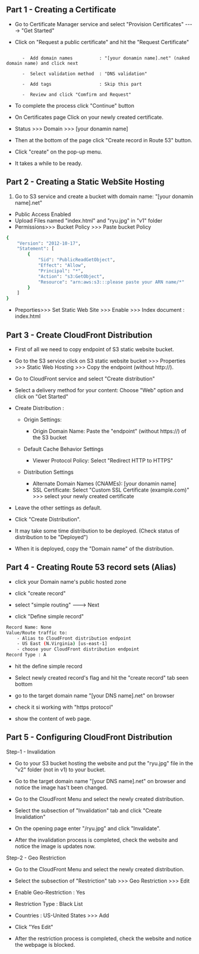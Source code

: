 ## Part 1 - Creating a Certificate 

- Go to Certificate Manager service and select "Provision Certificates" ----> "Get Started"

- Click on "Request a public certificate" and hit the "Request Certificate"

```

      -  Add domain names          : "[your donamin name].net" (naked domain name) and click next

      -  Select validation method  : "DNS validation"
  
      -  Add tags                  : Skip this part
  
      -  Review and click "Comfirm and Request"
```

-  To complete the  process click "Continue" button

-  On Certificates page Click on your newly created certificate.

-  Status >>> Domain >>> [your donamin name] 

-  Then at the bottom of the page click "Create record in Route 53" button.

-  Click "create" on the pop-up menu.

-  It takes a while to be ready.  

## Part 2 - Creating a Static WebSite Hosting 

1. Go to S3 service and create a bucket with domain name: "[your donamin name].net"
  - Public Access Enabled
  - Upload Files named "index.html" and "ryu.jpg" in "v1" folder
  - Permissions>>> Bucket Policy >>> Paste bucket Policy
```bash
{
    "Version": "2012-10-17",
    "Statement": [
        {
            "Sid": "PublicReadGetObject",
            "Effect": "Allow",
            "Principal": "*",
            "Action": "s3:GetObject",
            "Resource": "arn:aws:s3:::please paste your ARN name/*"
        }
    ]
}
```
  - Preporties>>> Set Static Web Site >>> Enable >>> Index document : index.html 
 
 ## Part 3 - Create CloudFront Distribution 

- First of all we need to copy endpoint of S3 static website bucket.

- Go to the S3 service click on S3 static website bucket >>> Properties >>> Static Web Hosting >>> Copy the endpoint (without http://).

- Go to CloudFront service and select "Create distribution"

- Select a delivery method for your content: Choose "Web" option and click on "Get Started"
- Create Distribution : 
  - Origin Settings: 
      - Origin Domain Name: Paste the "endpoint" (without https://) of the S3 bucket
  - Default Cache Behavior Settings
      - Viewer Protocol Policy: Select "Redirect HTTP to HTTPS"
   
  - Distribution Settings
      - Alternate Domain Names (CNAMEs): [your donamin name]
      - SSL Certificate: Select "Custom SSL Certificate (example.com)" >>> select your newly created certificate
     
- Leave the other settings as default.

- Click "Create Distribution".

- It may take some time distribution to be deployed. (Check status of distribution to be "Deployed")

- When it is deployed, copy the "Domain name" of the distribution. 


## Part 4 - Creating Route 53 record sets (Alias)

- click your Domain name's public hosted zone

- click "create record"

- select "simple routing" ---> Next

- click "Define simple record"

```bash
Record Name: None
Value/Route traffic to: 
    - Alias to CloudFront distribution endpoint
    - US East (N.Virginia) [us-east-1]
    - choose your CloudFront distribution endpoint
Record Type : A
```
- hit the define simple record

- Select newly created record's flag and hit the "create record" 
tab seen bottom

- go to the target domain name "[your DNS name].net" on browser

- check it si working with "https protocol"

- show the content of web page.

## Part 5 - Configuring CloudFront Distribution

Step-1 - Invalidation

 - Go to your S3 bucket hosting the website and put the "ryu.jpg" file in the "v2" folder (not in v1) to your bucket. 

 - Go to the target domain name "[your DNS name].net" on browser and notice the image has't been changed.
 
 - Go to the CloudFront Menu and select the newly created distribution.
 
 - Select the subsection of "Invalidation" tab and click "Create Invalidation"
 
 - On the opening page enter "/ryu.jpg" and click "Invalidate". 
 
 - After the invalidation process is completed, check the website and notice the image is updates now.
 
Step-2 - Geo Restriction

 - Go to the CloudFront Menu and select the newly created distribution.
  
 - Select the subsection of "Restriction" tab >>> Geo Restriction >>> Edit
 
 - Enable Geo-Restriction : Yes
 
 - Restriction Type : Black List
 
 - Countries : US-United States >>> Add
 
 - Click "Yes Edit"

 - After the restriction process is completed, check the website and notice the webpage is blocked.
